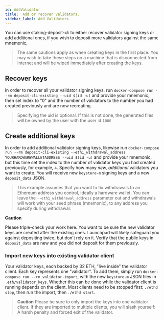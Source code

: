 ```yaml
---
id: AddValidator
title:  Add or recover validators.
sidebar_label: Add Validators
---
```


You can use staking-deposit-cli to either recover validator signing keys or add
additional ones, if you wish to deposit more validators against the same mnemonic.

> The same cautions apply as when creating keys in the first place. You
> may wish to take these steps on a machine that is disconnected from Internet
> and will be wiped immediately after creating the keys.

## Recover keys

In order to recover all your validator signing keys, run `docker-compose run --rm deposit-cli-existing --uid $(id -u)`
and provide your mnemonic, then set index to "0" and the number of validators to the number you had created previously
and are now recreating.
> Specifying the uid is optional. If this is not done, the generated files will be owned
> by the user with the user id `1000`

## Create additional keys

In order to add additional validator signing keys, likewise run `docker-compose run --rm deposit-cli-existing --eth1_withdrawal_address YOURHARDWAREWALLETADDRESS --uid $(id -u)`
and provide your mnemonic, but this time set the index to the number of validator keys you had created previously,
for example, `4`. Specify how many *new, additional* validators you want to create. You will receive new `keystore-m` signing keys
and a new `deposit_data` JSON.
> This example assumes that you want to fix withdrawals to an Ethereum address you control,
> ideally a hardware wallet. You can leave the `--eth1_withdrawal_address` parameter out
> and withdrawals will work with your seed phrase (mnemonic), to any address you
> specify during withdrawal.

**Caution**

Please triple-check your work here. You want to be sure the new validator keys are created after
the existing ones. Launchpad will likely safeguard you against depositing twice, but don't rely
on it. Verify that the public keys in `deposit_data` are new and you did not deposit for them
previously.

### Import new keys into existing validator client

Your validator keys, each backed by 32 ETH, "live inside" the validator client. Each key represents one "validator". To add them, simply run `docker-compose run --rm validator-import`, with the new `keystore-m`
JSON files in `.eth/validator_keys`. Whether this can be done while the validator client is running depends on the client. Most clients need to be stopped first: `./ethd stop`, then
run the import, then `./ethd start`.   

> **Caution** Please be sure to only import the keys into one validator client. If they are imported to multiple clients, you will slash yourself: A harsh penalty
> and forced exit of the validator.
